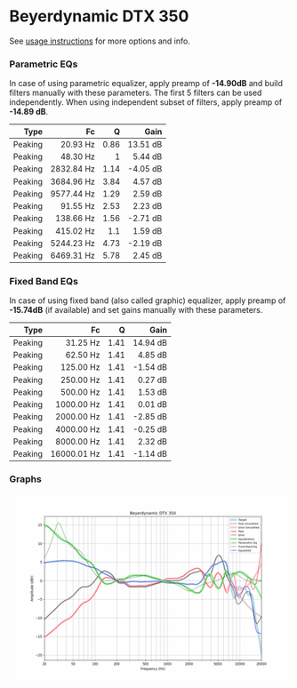 # Beyerdynamic DTX 350
See [usage instructions](https://github.com/jaakkopasanen/AutoEq#usage) for more options and info.

### Parametric EQs
In case of using parametric equalizer, apply preamp of **-14.90dB** and build filters manually
with these parameters. The first 5 filters can be used independently.
When using independent subset of filters, apply preamp of **-14.89 dB**.

| Type    | Fc         |    Q | Gain     |
|--------:|-----------:|-----:|---------:|
| Peaking | 20.93 Hz   | 0.86 | 13.51 dB |
| Peaking | 48.30 Hz   | 1    | 5.44 dB  |
| Peaking | 2832.84 Hz | 1.14 | -4.05 dB |
| Peaking | 3684.96 Hz | 3.84 | 4.57 dB  |
| Peaking | 9577.44 Hz | 1.29 | 2.59 dB  |
| Peaking | 91.55 Hz   | 2.53 | 2.23 dB  |
| Peaking | 138.66 Hz  | 1.56 | -2.71 dB |
| Peaking | 415.02 Hz  | 1.1  | 1.59 dB  |
| Peaking | 5244.23 Hz | 4.73 | -2.19 dB |
| Peaking | 6469.31 Hz | 5.78 | 2.45 dB  |

### Fixed Band EQs
In case of using fixed band (also called graphic) equalizer, apply preamp of **-15.74dB**
(if available) and set gains manually with these parameters.

| Type    | Fc          |    Q | Gain     |
|--------:|------------:|-----:|---------:|
| Peaking | 31.25 Hz    | 1.41 | 14.94 dB |
| Peaking | 62.50 Hz    | 1.41 | 4.85 dB  |
| Peaking | 125.00 Hz   | 1.41 | -1.54 dB |
| Peaking | 250.00 Hz   | 1.41 | 0.27 dB  |
| Peaking | 500.00 Hz   | 1.41 | 1.53 dB  |
| Peaking | 1000.00 Hz  | 1.41 | 0.01 dB  |
| Peaking | 2000.00 Hz  | 1.41 | -2.85 dB |
| Peaking | 4000.00 Hz  | 1.41 | -0.25 dB |
| Peaking | 8000.00 Hz  | 1.41 | 2.32 dB  |
| Peaking | 16000.01 Hz | 1.41 | -1.14 dB |

### Graphs
![](./Beyerdynamic%20DTX%20350.png)